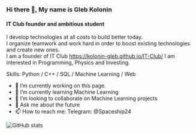 ### Hi there 👋, My name is Gleb Kolonin
#### IT Club founder and ambitious student
I develop technologies at all costs to build better today.   
I organize teamwork and work hard in order to boost existing technologies and create new ones.   
I am a founder of IT Club https://kolonin-gleb.github.io/IT-Club/
I am interested in Programming, Physics and Investing.   


Skills: Python / C++ / SQL / Machine Learning / Web   

- 🔭 I’m currently working on this page.   
- 🌱 I’m currently learning Machine Learning   
- 👯 I’m looking to collaborate on Machine Learning projects   
- 💬 Ask me about the future   
- 📫 How to reach me: Telegram: @Spaceship24   

![GitHub stats](https://github-readme-stats.vercel.app/api?username=Kolonin-Gleb&show_icons=true)  

